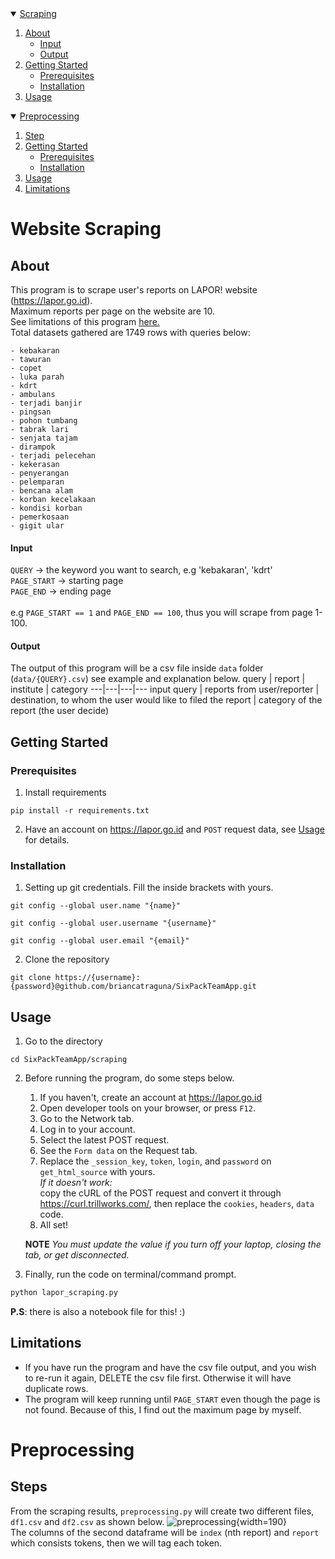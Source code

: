 <!-- TABLE OF CONTENTS -->
<details open="open">
  <summary>
    <a href="#website-scraping">Scraping</a>
  </summary>
  <ol>
    <li>
      <a href="#about">About</a>
      <ul>
        <li><a href="#input">Input</a></li>
      </ul>
      <ul>
         <li><a href="#output">Output</a></li>
      </ul>
    </li>
    <li>
      <a href="#getting-started">Getting Started</a>
      <ul>
        <li><a href="#prerequisites">Prerequisites</a></li>
        <li><a href="#installation">Installation</a></li>
      </ul>
    </li>
    <li><a href="#usage">Usage</a></li>
<!--     <li><a href="#roadmap">Roadmap</a></li>
    <li><a href="#contributing">Contributing</a></li>
    <li><a href="#license">License</a></li>
    <li><a href="#acknowledgements">Acknowledgements</a></li> -->
  </ol>
</details>

<!-- PREPROCESSING -->
<details open="open">
  <summary>
    <a href="#preprocessing">Preprocessing</a>
  </summary>
  <ol>
    <li>
      <a href="#steps">Step</a>
    </li>
    <li>
      <a href="#getting-started">Getting Started</a>
      <ul>
        <li><a href="#prerequisites">Prerequisites</a></li>
        <li><a href="#installation">Installation</a></li>
      </ul>
    </li>
    <li><a href="#usage">Usage</a></li>
    <li><a href="#limitations">Limitations</a></li>
<!--     <li><a href="#roadmap">Roadmap</a></li>
    <li><a href="#contributing">Contributing</a></li>
    <li><a href="#license">License</a></li>
    <li><a href="#acknowledgements">Acknowledgements</a></li> -->
  </ol>
</details>

# Website Scraping

##  About
This program is to scrape user's reports on LAPOR! website (https://lapor.go.id).
<br> Maximum reports per page on the website are 10.
<br> See limitations of this program <a href="#limitations">here.</a>
<br>Total datasets gathered are 1749 rows with queries below:
```
- kebakaran
- tawuran
- copet
- luka parah
- kdrt
- ambulans
- terjadi banjir
- pingsan
- pohon tumbang
- tabrak lari
- senjata tajam
- dirampok
- terjadi pelecehan
- kekerasan
- penyerangan
- pelemparan
- bencana alam
- korban kecelakaan
- kondisi korban
- pemerkosaan
- gigit ular
```
#### Input
`QUERY` -> the keyword you want to search, e.g 'kebakaran', 'kdrt'
<br> `PAGE_START` -> starting page
<br> `PAGE_END` -> ending page
<br>
<br> e.g `PAGE_START == 1` and `PAGE_END == 100`, thus you will scrape from page 1-100.

#### Output
The output of this program will be a csv file inside `data` folder (`data/{QUERY}.csv`) see example and explanation below.
query | report | institute | category
---|---|---|---
input query | reports from user/reporter | destination, to whom the user would like to filed the report | category of the report (the user decide)

## Getting Started

### Prerequisites
1. Install requirements
```
pip install -r requirements.txt
```
2. Have an account on https://lapor.go.id and `POST` request data, see <a href="#usage">Usage</a> for details.

### Installation
1. Setting up git credentials. Fill the inside brackets with yours.
```
git config --global user.name "{name}"
```
```
git config --global user.username "{username}"
```
```
git config --global user.email "{email}"
```
2. Clone the repository
```
git clone https://{username}:{password}@github.com/briancatraguna/SixPackTeamApp.git
```

## Usage
1. Go to the directory
```
cd SixPackTeamApp/scraping
```
2. Before running the program, do some steps below.
    1. If you haven't, create an account at https://lapor.go.id
    2. Open developer tools on your browser, or press `F12`.
    3. Go to the Network tab.
    4. Log in to your account.
    5. Select the latest POST request.
    6. See the `Form data` on the Request tab.
    7. Replace the `_session_key`, `token`, `login`, and `password` on  `get_html_source` with yours.
      <br> *If it doesn't work:*
      <br> copy the cURL of the POST request and convert it through https://curl.trillworks.com/, then replace the `cookies`, `headers`, `data` code.
    8. All set!
    
    **NOTE**
    *You must update the value if you turn off your laptop, closing the tab, or get disconnected.*
    
3. Finally, run the code on terminal/command prompt.
```sh
python lapor_scraping.py
```
**P.S**: there is also a notebook file for this! :)

## Limitations
- If you have run the program and have the csv file output, and you wish to re-run it again, DELETE the csv file first. Otherwise it will have duplicate rows.
- The program will keep running until `PAGE_START` even though the page is not found. Because of this, I find out the maximum page by myself.

<!--  PREPROCESSING -->
# Preprocessing

## Steps
From the scraping results, `preprocessing.py` will create two different files, `df1.csv` and `df2.csv` as shown below.
![preprocessing](https://user-images.githubusercontent.com/73707695/119653116-265a1b80-be51-11eb-8f91-8fa1231f288b.jpg){width=190}
<br>The columns of the second dataframe will be  `index` (nth report) and `report` which consists tokens, then we will tag each token.
